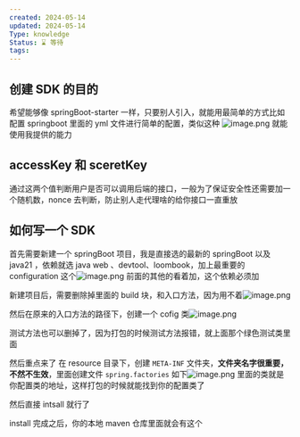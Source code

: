 ```yaml
---
created: 2024-05-14
updated: 2024-05-14
Type: knowledge
Status: ⌛️ 等待
tags:
---
```


## 创建 SDK 的目的

希望能够像 springBoot-starter 一样，只要别人引入，就能用最简单的方式比如配置 springboot 里面的 yml 文件进行简单的配置，类似这种 ![image.png](https://obsidian-pic-1317906728.cos.ap-nanjing.myqcloud.com/obsidian/20240516105733.png)
就能使用我提供的能力
## accessKey 和 sceretKey

通过这两个值判断用户是否可以调用后端的接口，一般为了保证安全性还需要加一个随机数，nonce 去判断，防止别人走代理啥的给你接口一直重放

## 如何写一个 SDK

首先需要新建一个 springBoot 项目，我是直接选的最新的 springBoot 以及 java21 ，依赖就选 java web 、devtool、loombook，加上最重要的 configuration 这个![image.png](https://obsidian-pic-1317906728.cos.ap-nanjing.myqcloud.com/obsidian/20240516174151.png)
前面的其他的看着加，这个依赖必须加

新建项目后，需要删除掉里面的 build 块，和入口方法，因为用不着![image.png](https://obsidian-pic-1317906728.cos.ap-nanjing.myqcloud.com/obsidian/20240516174306.png)

然后在原来的入口方法的路径下，创建一个 cofig 类![image.png](https://obsidian-pic-1317906728.cos.ap-nanjing.myqcloud.com/obsidian/20240516174346.png)

测试方法也可以删掉了，因为打包的时候测试方法报错，就上面那个绿色测试类里面

然后重点来了
在 resource 目录下，创建 `META-INF` 文件夹，**文件夹名字很重要，不然不生效**，里面创建文件 `spring.factories`  如下![image.png](https://obsidian-pic-1317906728.cos.ap-nanjing.myqcloud.com/obsidian/20240516174618.png)
里面的类就是你配置类的地址，这样打包的时候就能找到你的配置类了

然后直接 intsall 就行了

install 完成之后，你的本地 maven 仓库里面就会有这个